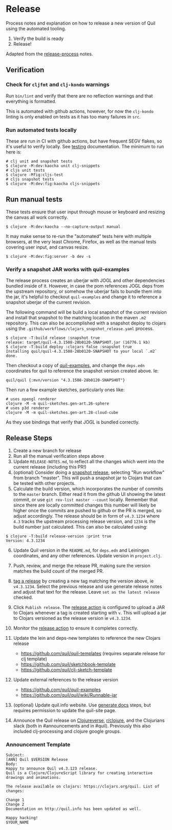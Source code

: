 # Release

Process notes and explanation on how to release a new version of Quil using the automated tooling.

1. Verify the build is ready
2. Release!

Adapted from the [release-process](https://github.com/quil/quil/wiki/Dev-notes#release-process) notes.

## Verification

### Check for `cljfmt` and `clj-kondo` warnings

Run `bin/lint` and verify that there are no reflection warnings and that everything is formatted.

This is automated with github actions, however, for now the `clj-kondo` linting
is only enabled on tests as it has too many failures in `src`.

### Run automated tests locally

These are run in CI with github actions, but have frequent SEGV flakes, so it's useful to verify locally. See [testing](testing.md) documentation. The minimum to run here is:

```
# clj unit and snapshot tests
$ clojure -M:dev:kaocha unit clj-snippets
# cljs unit tests
$ clojure -Mfig:cljs-test
# cljs snapshot tests
$ clojure -M:dev:fig:kaocha cljs-snippets
```

## Run manual tests

These tests ensure that user input through mouse or keyboard and resizing the canvas all work correctly.

```
$ clojure -M:dev:kaocha --no-capture-output manual
```

It may make sense to re-run the "automated" tests here with multiple browsers, at the very least Chrome, Firefox, as well as the manual tests covering user input, and canvas resize.

```
$ clojure -M:dev:fig:server -b dev -s
```

### Verify a snapshot JAR works with quil-examples

The release process creates an uberjar with JOGL and other dependencies bundled inside of it. However, in case the pom references JOGL deps from the upstream repository, or somehow the uberjar fails to bundle them into the jar, it's helpful to checkout `quil-examples` and change it to reference a snapshot uberjar of the current revision.

The following command will be build a local snapshot of the current revision and install that snapshot to the matching location in the maven `.m2` repository. This can also be accomplished with a snapshot deploy to clojars using the `.github/workflows/clojars_snapshot_release.yaml` process.

```
$ clojure -T:build release :snapshot true
release: target/quil-4.3.1508-28b0120-SNAPSHOT.jar (16776.1 kb)
$ clojure -T:build deploy :clojars false :snapshot true
Installing quil/quil-4.3.1508-28b0120-SNAPSHOT to your local `.m2`
done.
```

Then checkout a copy of [quil-examples](https://github.com/quil/quil-examples), and change the `deps.edn` coordinates for quil to reference the snapshot version created above. Ie:

```
quil/quil {:mvn/version "4.3.1508-28b0120-SNAPSHOT"}
```

Then run a few example sketches, particularly ones like:

```
# uses opengl renderer
clojure -M -m quil-sketches.gen-art.26-sphere
# uses p3d renderer
clojure -M -m quil-sketches.gen-art.28-cloud-cube
```

As they use bindings that verify that JOGL is bundled correctly.

## Release Steps

1. Create a new branch for release
2. Run all the manual verification steps above
3. Update `RELEASE-NOTES.md`, to reflect all the changes which went into the current release (including this PR!)
4. (optional) Consider doing a [snapshot release](https://github.com/quil/quil/actions/workflows/clojars_snapshot_release.yaml), selecting "Run workflow" from branch "master". This will push a snapshot jar to Clojars that can be tested with other projects.
5. Calculate the build version, which incorporates the number of commits to the `master` branch. Either read it from the github UI showing the latest commit, or use `git rev-list master --count` locally. Remember that since there are locally committed changes this number will likely be higher once the commits are pushed to github or the PR is merged, so adjust accordingly. The release should be in form of `v4.3.1234` where `4.3` tracks the upstream processing release version, and `1234` is the build number just calculated. This can also be calculated using: 

```
$ clojure -T:build release-version :print true
Version: 4.3.1234
```

6. Update Quil version in the `README.md`, for `deps.edn` and Leiningen coordinates, and any other references. Update version in `project.clj`.
7. Push, review, and merge the release PR, making sure the version matches the build count of the merged PR.
8. [tag a release](https://github.com/quil/quil/releases/new) by creating a new tag matching the version above, ie `v4.3.1234`. Select the previous release and use generate release notes and adjust that text for the release. Leave `set as the latest release` checked.
9. Click `Publish release`. The [release action](https://github.com/quil/quil/actions/workflows/clojars_release.yaml) is configured to upload a JAR to Clojars whenever a tag is created starting with `v`. This will upload a jar to Clojars versioned as the release version ie `v4.3.1234`.
10. Monitor the [release action](https://github.com/quil/quil/actions/workflows/clojars_release.yaml) to ensure it completes correctly.
11. Update the lein and deps-new templates to reference the new Clojars release
    * https://github.com/quil/quil-templates (requires separate release for clj template)
    * https://github.com/quil/sketchbook-template
    * https://github.com/quil/clj-sketch-template

12. Update external references to the release version
    * https://github.com/quil/quil-examples
    * https://github.com/quil/quil/wiki/Runnable-jar

13. (optional) Update quil.info website. Use [generate docs](https://github.com/quil/quil/wiki/Snippets#generate-documention) steps, but requires permission to update the quil-site page.
14. Announce the Quil release on [Clojureverse](https://clojureverse.org/), [r/clojure](https://www.reddit.com/r/Clojure/), and the Clojurians slack (both in #announcements and in #quil). Previously this also included clj-processing and clojure google groups.

### Announcement Template

```
Subject:
[ANN] Quil $VERSION Release
Body:
Happy to announce Quil v4.3.123 release.
Quil is a Clojure/ClojureScript library for creating interactive drawings and animations.

The release available on clojars: https://clojars.org/quil. List of changes:

Change 1
Change 2
Documentation on http://quil.info has been updated as well.

Happy hacking!
$YOUR_NAME
```
